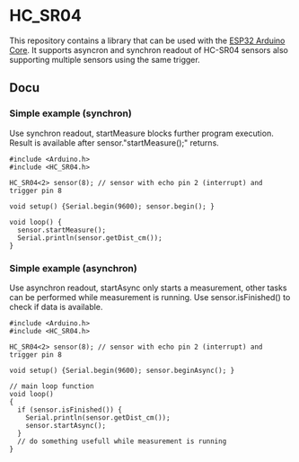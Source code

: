 # HC_SR04

This repository contains a library that can be used with the [ESP32 Arduino Core](https://github.com/espressif/arduino-esp32). It supports asyncron and synchron readout of HC-SR04 sensors also supporting multiple sensors using the same trigger.

## Docu

### Simple example (synchron)
Use synchron readout, startMeasure blocks further program execution.
Result is available after sensor."startMeasure();" returns.

    #include <Arduino.h>
    #include <HC_SR04.h>

    HC_SR04<2> sensor(8); // sensor with echo pin 2 (interrupt) and trigger pin 8

    void setup() {Serial.begin(9600); sensor.begin(); }

    void loop() {
      sensor.startMeasure();
      Serial.println(sensor.getDist_cm());
    }

### Simple example (asynchron)
Use asynchron readout, startAsync only starts a measurement, other tasks can be performed while measurement is running.
Use sensor.isFinished() to check if data is available.

    #include <Arduino.h>
    #include <HC_SR04.h>

    HC_SR04<2> sensor(8); // sensor with echo pin 2 (interrupt) and trigger pin 8

    void setup() {Serial.begin(9600); sensor.beginAsync(); }

    // main loop function
    void loop()
    {
      if (sensor.isFinished()) {
        Serial.println(sensor.getDist_cm());
        sensor.startAsync();
      }
      // do something usefull while measurement is running
    }
